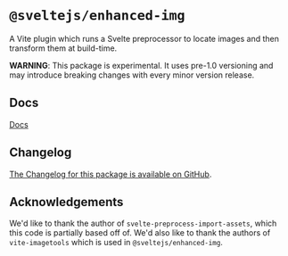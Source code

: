 # `@sveltejs/enhanced-img`

A Vite plugin which runs a Svelte preprocessor to locate images and then transform them at build-time.

**WARNING**: This package is experimental. It uses pre-1.0 versioning and may introduce breaking changes with every minor version release.

## Docs

[Docs](https://kit.svelte.dev/docs/images)

## Changelog

[The Changelog for this package is available on GitHub](https://github.com/sveltejs/kit/blob/main/packages/enhanced-img/CHANGELOG.md).

## Acknowledgements

We'd like to thank the author of `svelte-preprocess-import-assets`, which this code is partially based off of. We'd also like to thank the authors of `vite-imagetools` which is used in `@sveltejs/enhanced-img`.
